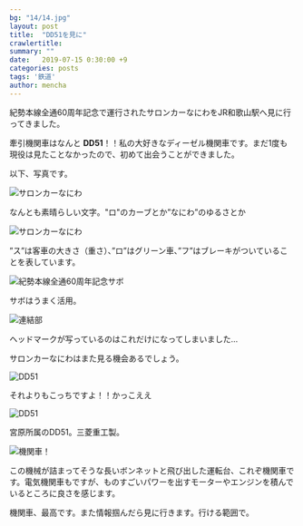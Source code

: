 ```yaml
---
bg: "14/14.jpg"
layout: post
title:  "DD51を見に"
crawlertitle: 
summary: ""
date:   2019-07-15 0:30:00 +9
categories: posts
tags: '鉄道'
author: mencha
---
```


紀勢本線全通60周年記念で運行されたサロンカーなにわをJR和歌山駅へ見に行ってきました。

牽引機関車はなんと **DD51**！！私の大好きなディーゼル機関車です。まだ1度も現役は見たことなかったので、初めて出会うことができました。
  <!--more-->
以下、写真です。

![サロンカーなにわ](https://drive.google.com/uc?export=view&id=1kTJPafxyKC_GcvOIHh8wlJNtMQw67PUU)

なんとも素晴らしい文字。"ロ"のカーブとか”なにわ”のゆるさとか

![サロンカーなにわ](https://drive.google.com/uc?export=view&id=14FQtoY8pM0wmCOHGT40G1kO8JdmndNFO)

”ス”は客車の大きさ（重さ）、”ロ”はグリーン車、”フ”はブレーキがついていることを表しています。

![紀勢本線全通60周年記念サボ](https://drive.google.com/uc?export=view&id=1j_z2UKFo7ay2K0K7vz06ZTeNorVI0Lff)

サボはうまく活用。

![連結部](https://drive.google.com/uc?export=view&id=1jN9pmHqfb1SHayELJjXJp9N57Zj1HU9k)

ヘッドマークが写っているのはこれだけになってしまいました…

サロンカーなにわはまた見る機会あるでしょう。

![DD51](https://drive.google.com/uc?export=view&id=1YWaAILyE4WUdYkyEb-6dm34Q54vTUdoD)

それよりもこっちですよ！！かっこええ

![DD51](https://drive.google.com/uc?export=view&id=1D5EnhAolxsnbL2G6CccVObOe0J1wOf06)

宮原所属のDD51。三菱重工製。

![機関車！](https://drive.google.com/uc?export=view&id=1MDP03YkzCh5GHkW-1rUT9f3WFIRnJy2K)

この機械が詰まってそうな長いボンネットと飛び出した運転台、これぞ機関車です。電気機関車もですが、ものすごいパワーを出すモーターやエンジンを積んでいるところに良さを感じます。



機関車、最高です。また情報掴んだら見に行きます。行ける範囲で。